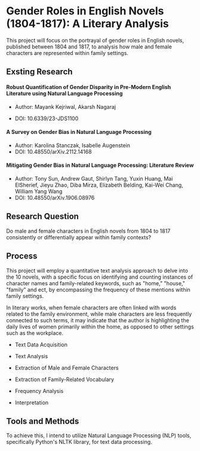
# Gender Roles in English Novels (1804-1817): A Literary Analysis
This project will focus on the portrayal of gender roles in English novels, published between 1804 and 1817, to analysis how male and female characters are represented within family settings. 

## Exsting Research
#### Robust Quantification of Gender Disparity in Pre-Modern English Literature using Natural Language Processing
- Author: Mayank Kejriwal, Akarsh Nagaraj

- DOI: 10.6339/23-JDS1100

#### A Survey on Gender Bias in Natural Language Processing
- Author: Karolina Stanczak, Isabelle Augenstein
- DOI: 10.48550/arXiv.2112.14168

#### Mitigating Gender Bias in Natural Language Processing: Literature Review
- Author: Tony Sun, Andrew Gaut, Shirlyn Tang, Yuxin Huang, Mai ElSherief, Jieyu Zhao, Diba Mirza, Elizabeth Belding, Kai-Wei Chang, William Yang Wang
- DOI: 10.48550/arXiv.1906.08976

## Research Question
Do male and female characters in English novels from 1804 to 1817 consistently or differentially appear within family contexts?

## Process
This project will employ a quantitative text analysis approach to delve into the 10 novels, with a specific focus on identifying and counting instances of character names and family-related keywords, such as "home," "house," "family" and ect, by encompassing the frequency of these mentions within family settings. 

In literary works, when female characters are often linked with words related to the family environment, while male characters are less frequently connected to such terms, it may indicate that the author is highlighting the daily lives of women primarily within the home, as opposed to other settings such as the workplace.

- Text Data Acquisition

- Text Analysis

- Extraction of Male and Female Characters

- Extraction of Family-Related Vocabulary

- Frequency Analysis

- Interpretation

## Tools and Methods
To achieve this, I intend to utilize Natural Language Processing (NLP) tools, specifically Python's NLTK library, for text data processing. 





